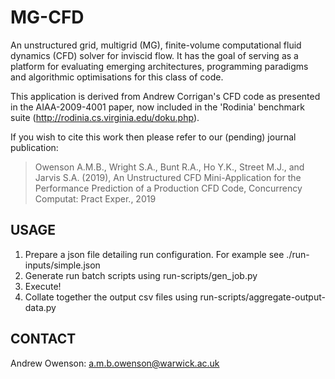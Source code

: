 # MG-CFD 


An unstructured grid, multigrid (MG), finite-volume computational fluid dynamics (CFD) solver for inviscid flow. 
It has the goal of serving as a platform for evaluating emerging architectures, programming paradigms and algorithmic optimisations for this class of code.

This application is derived from Andrew Corrigan's CFD code as presented in the AIAA-2009-4001 paper, now included in the 'Rodinia' benchmark suite (http://rodinia.cs.virginia.edu/doku.php).

If you wish to cite this work then please refer to our (pending) journal publication:
> Owenson A.M.B., Wright S.A., Bunt R.A., Ho Y.K., Street M.J., and Jarvis S.A. (2019), An Unstructured CFD Mini-Application for the Performance Prediction of a Production CFD Code, Concurrency Computat: Pract Exper., 2019


## USAGE 


1) Prepare a json file detailing run configuration. For example see ./run-inputs/simple.json
2) Generate run batch scripts using run-scripts/gen_job.py
3) Execute!
4) Collate together the output csv files using run-scripts/aggregate-output-data.py


## CONTACT 


Andrew Owenson: a.m.b.owenson@warwick.ac.uk
